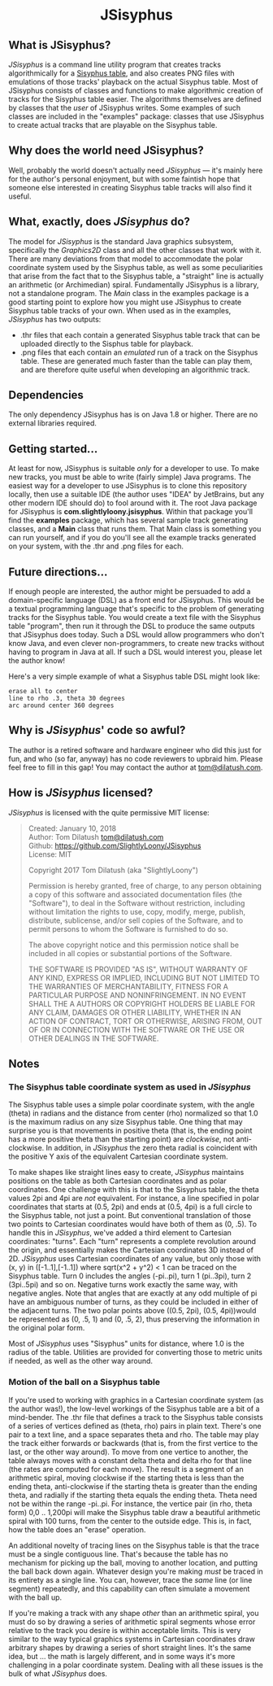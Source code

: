 <h1 align="center"><b>JSisyphus</b></h1>

## What is JSisyphus?
*JSisyphus* is a command line utility program that creates tracks algorithmically for a [Sisyphus table](http://www.sisyphus-industries.com/), and also creates PNG files with emulations of those tracks' playback on the actual Sisyphus table.  Most of JSisyphus consists of classes and functions to make algorithmic creation of tracks for the Sisyphus table easier.  The algorithms themselves are defined by classes that the *user* of JSisyphus writes.  Some examples of such classes are included in the "examples" package: classes that use JSisyphus to create actual tracks that are playable on the Sisyphus table.

## Why does the world need JSisyphus?
Well, probably the world doesn't actually need *JSisyphus* &mdash; it's mainly here for the author's personal enjoyment, but with some faintish hope that someone else interested in creating Sisyphus table tracks will also find it useful.

## What, exactly, does *JSisyphus* do?
The model for *JSisyphus* is the standard Java graphics subsystem, specifically the *Graphics2D* class and all the other classes that work with it.  There are many deviations from that model to accommodate the polar coordinate system used by the Sisyphus table, as well as some peculiarities that arise from the fact that to the Sisyphus table, a "straight" line is actually an arithmetic (or Archimedian) spiral.  Fundamentally JSisyphus is a library, not a standalone program.  The *Main* class in the examples package is a good starting point to explore how you might use JSisyphus to create Sisyphus table tracks of your own.  When used as in the examples, *JSisyphus* has two outputs:
* .thr files that each contain a generated Sisyphus table track that can be uploaded directly to the Sisphus table for playback.
* .png files that each contain an *emulated* run of a track on the Sisyphus table.  These are generated much faster than the table can play them, and are therefore quite useful when developing an algorithmic track.

## Dependencies
The only dependency JSisyphus has is on Java 1.8 or higher.  There are no external libraries required.

## Getting started...
At least for now, JSisyphus is suitable *only* for a developer to use.  To make new tracks, you must be able to write (fairly simple) Java programs.  The easiest way for a developer to use JSisyphus is to clone this repository locally, then use a suitable IDE (the author uses "IDEA" by JetBrains, but any other modern IDE should do) to fool around with it.  The root Java package for JSisyphus is __com.slightlyloony.jsisyphus__.  Within that package you'll find the __examples__ package, which has several sample track generating classes, and a __Main__ class that runs them.  That Main class is something you can run yourself, and if you do you'll see all the example tracks generated on your system, with the .thr and .png files for each.

## Future directions...
If enough people are interested, the author might be persuaded to add a domain-specific language (DSL) as a front end for JSisyphus.  This would be a textual programming language that's specific to the problem of generating tracks for the Sisyphus table.  You would create a text file with the Sisyphus table "program", then run it through the DSL to produce the same outputs that JSisyphus does today.  Such a DSL would allow programmers who don't know Java, and even clever non-programmers, to create new tracks without having to program in Java at all.  If such a DSL would interest you, please let the author know!  

Here's a very simple example of what a Sisyphus table DSL might look like:

    erase all to center
    line to rho .3, theta 30 degrees
    arc around center 360 degrees

## Why is *JSisyphus*' code so awful?
The author is a retired software and hardware engineer who did this just for fun, and who (so far, anyway) has no code reviewers to upbraid him.  Please feel free to fill in this gap!  You may contact the author at tom@dilatush.com.

## How is *JSisyphus* licensed?
*JSisyphus* is licensed with the quite permissive MIT license:
> Created: January 10, 2018<br>
> Author: Tom Dilatush <tom@dilatush.com><br>
> Github:  https://github.com/SlightlyLoony/JSisyphus<br>
> License: MIT
> 
> Copyright 2017 Tom Dilatush (aka "SlightlyLoony")
> 
> Permission is hereby granted, free of charge, to any person obtaining a copy of this software and associated documentation files (the "Software"), to deal in the Software without restriction, including without limitation the rights to use, copy, modify, merge, publish, distribute, sublicense, and/or sell copies of the Software, and to permit persons to whom the Software is furnished to do so.
> 
> The above copyright notice and this permission notice shall be included in all copies or substantial portions of the Software.
> 
> THE SOFTWARE IS PROVIDED "AS IS", WITHOUT WARRANTY OF ANY KIND, EXPRESS OR IMPLIED, INCLUDING BUT NOT LIMITED TO THE WARRANTIES OF MERCHANTABILITY, FITNESS FOR A PARTICULAR PURPOSE AND NONINFRINGEMENT. IN NO EVENT SHALL THE A AUTHORS OR COPYRIGHT HOLDERS BE LIABLE FOR ANY CLAIM, DAMAGES OR OTHER LIABILITY, WHETHER IN AN ACTION OF CONTRACT, TORT OR OTHERWISE, ARISING FROM, OUT OF OR IN CONNECTION WITH THE SOFTWARE OR THE USE OR OTHER DEALINGS IN THE SOFTWARE.

## Notes
### The Sisyphus table coordinate system as used in *JSisyphus*
The Sisyphus table uses a simple polar coordinate system, with the angle (theta) in radians and the distance from center (rho) normalized so that 1.0 is the maximum radius on any size Sisyphus table.  One thing that may surprise you is that movements in positive theta (that is, the ending point has a more positive theta than the starting point) are *clockwise*, not anti-clockwise.  In addition, in *JSisyphus* the zero theta radial is coincident with the positive Y axis of the equivalent Cartesian coordinate system.

To make shapes like straight lines easy to create, *JSisyphus* maintains positions on the table as both Cartesian coordinates and as polar coordinates.  One challenge with this is that to the Sisyphus table, the theta values 2pi and 4pi are *not* equivalent.  For instance, a line specified in polar coordinates that starts at (0.5, 2pi) and ends at (0.5, 4pi) is a full circle to the Sisyphus table, not just a point.  But conventional translation of those two points to Cartesian coordinates would have both of them as (0, .5).  To handle this in *JSisyphus*, we've added a third element to Cartesian coordinates: "turns".  Each "turn" represents a complete revolution around the origin, and essentially makes the Cartesian coordinates 3D instead of 2D.  *JSisyphus* uses Cartesian coordinates of any value, but only those with (x, y) in ([-1..1],[-1..1]) where sqrt(x^2 + y^2) < 1 can be traced on the Sisyphus table.  Turn 0 includes the angles (-pi..pi), turn 1 (pi..3pi), turn 2 (3pi..5pi) and so on.  Negative turns work exactly the same way, with negative angles.  Note that angles that are exactly at any odd multiple of pi have an ambiguous number of turns, as they could be included in either of the adjacent turns.  The two polar points above ((0.5, 2pi), (0.5, 4pi))would be represented as (0, .5, 1) and (0, .5, 2), thus preserving the information in the original polar form.

Most of *JSisyphus* uses "Sisyphus" units for distance, where 1.0 is the radius of the table.  Utilities are provided for converting those to metric units if needed, as well as the other way around.

### Motion of the ball on a Sisyphus table
If you're used to working with graphics in a Cartesian coordinate system (as the author was!), the low-level workings of the Sisyphus table are a bit of a mind-bender.  The .thr file that defines a track to the Sisyphus table consists of a series of vertices defined as (theta, rho) pairs in plain text.  There's one pair to a text line, and a space separates theta and rho.  The table may play the track either forwards or backwards (that is, from the first vertice to the last, or the other way around).  To move from one vertice to another, the table always moves with a constant delta theta and delta rho for that line (the rates are computed for each move).  The result is a segment of an arithmetic spiral, moving clockwise if the starting theta is less than the ending theta, anti-clockwise if the starting theta is greater than the ending theta, and radially if the starting theta equals the ending theta.  Theta need not be within the range -pi..pi.  For instance, the vertice pair (in rho, theta form) 0,0 .. 1,200pi will make the Sisyphus table draw a beautiful arithmetic spiral with 100 turns, from the center to the outside edge.  This is, in fact, how the table does an "erase" operation.

An additional novelty of tracing lines on the Sisyphus table is that the trace must be a single contiguous line.  That's because the table has no mechanism for picking up the ball, moving to another location, and putting the ball back down again.  Whatever design you're making *must* be traced in its entirety as a single line.  You can, however, trace the *same* line (or line segment) repeatedly, and this capability can often simulate a movement with the ball up.

If you're making a track with any shape *other* than an arithmetic spiral, you must do so by drawing a series of arithmetic spiral segments whose error relative to the track you desire is within acceptable limits.  This is very similar to the way typical graphics systems in Cartesian coordinates draw arbitrary shapes by drawing a series of short straight lines.  It's the same idea, but ... the math is largely different, and in some ways it's more challenging in a polar coordinate system.  Dealing with all these issues is the bulk of what *JSisyphus* does.